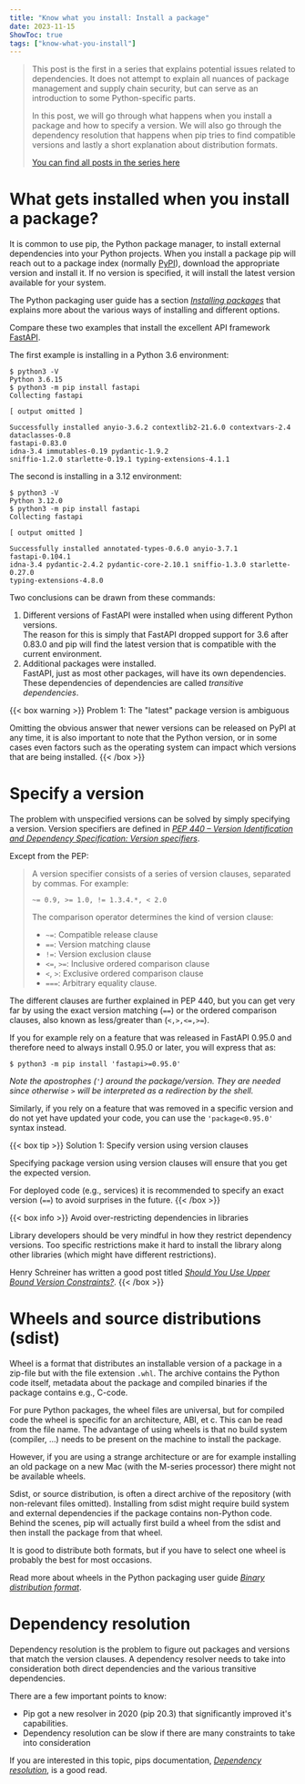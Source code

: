 ```yaml
---
title: "Know what you install: Install a package"
date: 2023-11-15
ShowToc: true
tags: ["know-what-you-install"]
---
```


> This post is the first in a series that explains potential issues related to
> dependencies. It does not attempt to explain all nuances of package
> management and supply chain security, but can serve as an introduction to
> some Python-specific parts.
> 
> In this post, we will go through what happens when you install a package and
> how to specify a version. We will also go through the dependency resolution
> that happens when pip tries to find compatible versions and lastly a short
> explanation about distribution formats.
> 
> [You can find all posts in the series here](/tags/know-what-you-install/)

# What gets installed when you install a package?

It is common to use pip, the Python package manager, to install external
dependencies into your Python projects. When you install a package pip will
reach out to a package index (normally [PyPI]), download the appropriate
version and install it. If no version is specified, it will install the latest
version available for your system.

The Python packaging user guide has a section _[Installing packages]_ that
explains more about the various ways of installing and different options.

Compare these two examples that install the excellent API framework [FastAPI].

The first example is installing in a Python 3.6 environment:

```shell {linenos=false,hl_lines=[10]}
$ python3 -V
Python 3.6.15
$ python3 -m pip install fastapi
Collecting fastapi

[ output omitted ]

Successfully installed anyio-3.6.2 contextlib2-21.6.0 contextvars-2.4
dataclasses-0.8
fastapi-0.83.0
idna-3.4 immutables-0.19 pydantic-1.9.2
sniffio-1.2.0 starlette-0.19.1 typing-extensions-4.1.1
```

The second is installing in a 3.12 environment:

```shell {linenos=false,hl_lines=[9]}
$ python3 -V
Python 3.12.0
$ python3 -m pip install fastapi
Collecting fastapi

[ output omitted ]

Successfully installed annotated-types-0.6.0 anyio-3.7.1
fastapi-0.104.1
idna-3.4 pydantic-2.4.2 pydantic-core-2.10.1 sniffio-1.3.0 starlette-0.27.0
typing-extensions-4.8.0
```

Two conclusions can be drawn from these commands:

1. Different versions of FastAPI were installed when using different Python
   versions.  
   The reason for this is simply that FastAPI dropped support for 3.6 after
   0.83.0 and pip will find the latest version that is compatible with the
   current environment.
2. Additional packages were installed.  
   FastAPI, just as most other packages, will have its own dependencies. These
   dependencies of dependencies are called _transitive dependencies_.

{{< box warning >}}
Problem 1: The "latest" package version is ambiguous

Omitting the obvious answer that newer versions can be released on PyPI at any
time, it is also important to note that the Python version, or in some cases
even factors such as the operating system can impact which versions that are
being installed.
{{< /box >}}

[FastAPI]: https://fastapi.tiangolo.com/

# Specify a version

The problem with unspecified versions can be solved by simply specifying a
version. Version specifiers are defined in _[PEP 440 – Version Identification
and Dependency Specification: Version specifiers][440VS]_.

Except from the PEP:

> A version specifier consists of a series of version clauses, separated by
> commas. For example:
> 
> ```
> ~= 0.9, >= 1.0, != 1.3.4.*, < 2.0
> ```
>
> The comparison operator determines the kind of version clause:
>
> - `~=`: Compatible release clause
> - `==`: Version matching clause
> - `!=`: Version exclusion clause
> - `<=`, `>=`: Inclusive ordered comparison clause
> - `<`, `>`: Exclusive ordered comparison clause
> - `===`: Arbitrary equality clause.

The different clauses are further explained in PEP 440, but you can get very
far by using the exact version matching (`==`) or the ordered comparison
clauses, also known as less/greater than (`<,>,<=,>=`).

If you for example rely on a feature that was released in FastAPI 0.95.0 and
therefore need to always install 0.95.0 or later, you will express that as:

```shell {linenos=false}
$ python3 -m pip install 'fastapi>=0.95.0'
```

_Note the apostrophes (`'`) around the package/version. They are needed since
otherwise `>` will be interpreted as a redirection by the shell._

Similarly, if you rely on a feature that was removed in a specific version and
do not yet have updated your code, you can use the `'package<0.95.0'` syntax
instead.

{{< box tip >}}
Solution 1: Specify version using version clauses

Specifying package version using version clauses will ensure that you get the
expected version.

For deployed code (e.g., services) it is recommended to specify an exact
version (`==`) to avoid surprises in the future.
{{< /box >}}

{{< box info >}}
Avoid over-restricting dependencies in libraries

Library developers should be very mindful in how they restrict dependency
versions. Too specific restrictions make it hard to install the library along
other libraries (which might have different restrictions).

Henry Schreiner has written a good post titled _[Should You Use Upper Bound
Version Constraints?](https://iscinumpy.dev/post/bound-version-constraints)_.
{{< /box >}}

# Wheels and source distributions (sdist)

Wheel is a format that distributes an installable version of a package in a
zip-file but with the file extension `.whl`. The archive contains the Python
code itself, metadata about the package and compiled binaries if the package
contains e.g., C-code.

For pure Python packages, the wheel files are universal, but for compiled code
the wheel is specific for an architecture, ABI, et c. This can be read from the
file name. The advantage of using wheels is that no build system (compiler, …)
needs to be present on the machine to install the package.

However, if you are using a strange architecture or are for example installing
an old package on a new Mac (with the M-series processor) there might not be
available wheels.

Sdist, or source distribution, is often a direct archive of the repository
(with non-relevant files omitted). Installing from sdist might require build
system and external dependencies if the package contains non-Python code.
Behind the scenes, pip will actually first build a wheel from the sdist and
then install the package from that wheel.

It is good to distribute both formats, but if you have to select one wheel is
probably the best for most occasions.

Read more about wheels in the Python packaging user guide _[Binary distribution
format]_.

# Dependency resolution

Dependency resolution is the problem to figure out packages and versions that
match the version clauses. A dependency resolver needs to take into
consideration both direct dependencies and the various transitive dependencies.

There are a few important points to know:

- Pip got a new resolver in 2020 (pip 20.3) that significantly improved it's
  capabilities.
- Dependency resolution can be slow if there are many constraints to take into
  consideration

If you are interested in this topic, pips documentation, _[Dependency
resolution]_, is a good read.

[440VS]: https://peps.python.org/pep-0440/#version-specifiers
[PyPI]: https://pypi.org
[Installing packages]: https://packaging.python.org/en/latest/tutorials/installing-packages/
[Dependency resolution]: https://pip.pypa.io/en/stable/topics/dependency-resolution/
[Binary distribution format]: https://packaging.python.org/en/latest/specifications/binary-distribution-format/#binary-distribution-format
